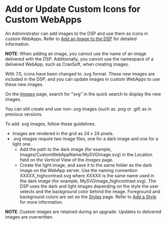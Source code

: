 # Add or Update Custom Icons for Custom WebApps

An Administrator can add images to the DSP and use them as icons in
custom WebApps. Refer to [Add an Image to the
DSP](Add%20an%20Image%20to%20the%20DSP.htm) for detailed information.

**NOTE**: When adding an image, you cannot use the name of an image
delivered with the DSP. Additionally, you cannot use the namespace of a
delivered WebApp, such as CranSoft, when creating images.

With 7.0, icons have been changed to .svg format. These new images are
included in the DSP, and you can update images in custom WebApps to use
these new images.

On the *[Images](../Page_Desc/Images%20H.htm)* page, search for "svg" in
the quick search to display the new images.

You can still create and use non-.svg images (such as .png or .gif) as
in previous versions.

To add .svg images, follow these guidelines.

  - Images are rendered in the grid as 24 x 24 pixels.
  - .svg images require two image files, one for a dark image and one
    for a light one.
      - Add the path to the dark image (for example,
        Images/CustomWebAppName/MySVGImage.svg) in the Location field on
        the *Vertical* View of the *Images* page.
      - Create the light image, and save it to the same folder as the
        dark image on the WebApp server. Use the naming convention
        XXXXX\_highcontrast.svg where XXXXX is the same name used in the
        dark image (for example, MySVGImage\_highcontrast.svg). The DSP
        uses the dark and light images depending on the style the user
        selects and the background color behind the image. Foreground
        and background colors are set on the
        [Styles](../Page_Desc/Styles_H.htm) page. Refer to [Add a
        Style](Add_a_Style.htm) for more information.

**NOTE**: Custom images are retained during an upgrade. Updates to
delivered images are overwritten.
